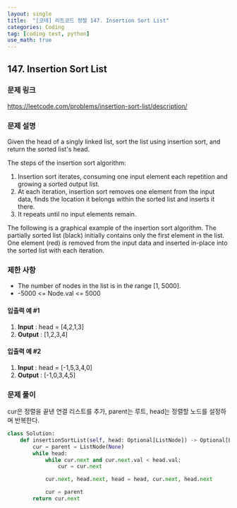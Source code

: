 ```yaml
---
layout: single
title:  "[코테] 리트코드 정렬 147. Insertion Sort List"
categories: Coding
tag: [coding test, python]
use_math: true
---
```


## 147. Insertion Sort List
### 문제 링크
<https://leetcode.com/problems/insertion-sort-list/description/>

### 문제 설명
Given the head of a singly linked list, sort the list using insertion sort, and return the sorted list's head.

The steps of the insertion sort algorithm:

1. Insertion sort iterates, consuming one input element each repetition and growing a sorted output list.
2. At each iteration, insertion sort removes one element from the input data, finds the location it belongs within the sorted list and inserts it there.
3. It repeats until no input elements remain.

The following is a graphical example of the insertion sort algorithm. The partially sorted list (black) initially contains only the first element in the list. One element (red) is removed from the input data and inserted in-place into the sorted list with each iteration.

### 제한 사항
- The number of nodes in the list is in the range [1, 5000].
- -5000 <= Node.val <= 5000

#### 입출력 예 #1 
1. **Input** : head = [4,2,1,3]
2. **Output** : [1,2,3,4]

#### 입출력 예 #2
1. **Input** : head = [-1,5,3,4,0]
2. **Output** : [-1,0,3,4,5]

### 문제 풀이
cur은 정렬을 끝낸 연결 리스트를 추가, parent는 루트, head는 정렬할 노드를 설정하며 반복한다.

```python
class Solution:
    def insertionSortList(self, head: Optional[ListNode]) -> Optional[ListNode]:
        cur = parent = ListNode(None)
        while head:
            while cur.next and cur.next.val < head.val:
                cur = cur.next

            cur.next, head.next, head = head, cur.next, head.next

            cur = parent
        return cur.next
```
